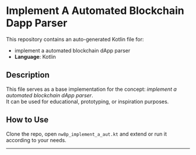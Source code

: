 # Implement A Automated Blockchain Dapp Parser

This repository contains an auto-generated Kotlin file for:

- implement a automated blockchain dApp parser
- **Language**: Kotlin

## Description

This file serves as a base implementation for the concept: *implement a automated blockchain dApp parser*.  
It can be used for educational, prototyping, or inspiration purposes.

## How to Use

Clone the repo, open `nw8p_implement_a_aut.kt` and extend or run it according to your needs.

---


